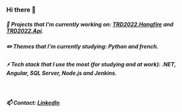 ### Hi there 👋

##### 🚧 Projects that I'm currently working on: <a href="https://github.com/anddMF/TRD2022.Hangfire" target="_blank" rel="noopener noreferrer">TRD2022.Hangfire</a> and <a href="https://github.com/anddMF/TRD2022.Api" target="_blank" rel="noopener noreferrer">TRD2022.Api</a>.
##### ✏️ Themes that I'm currently studying: Python and french.
##### ⚡ Tech stack that I use the most (for studying and at work): .NET, Angular, SQL Server, Node.js and Jenkins.
<br>

##### 📫 Contact: <a href="https://www.linkedin.com/in/andrew-moraes-f/" target="_blank">LinkedIn</a>
<!--
**anddMF/anddmf** is a ✨ _special_ ✨ repository because its `README.md` (this file) appears on your GitHub profile.

Here are some ideas to get you started:

- 🔭 I’m currently working on ...
- 🌱 I’m currently learning ...
- 👯 I’m looking to collaborate on ...
- 🤔 I’m looking for help with ...
- 💬 Ask me about ...
- 📫 How to reach me: ...
- 😄 Pronouns: ...
- ⚡ Fun fact: ...
-->
